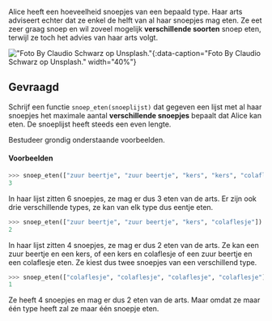 Alice heeft een hoeveelheid snoepjes van een bepaald type. Haar arts adviseert echter dat ze enkel de helft van al haar snoepjes mag eten. 
Ze eet zeer graag snoep en wil zoveel mogelijk **verschillende soorten** snoep eten, terwijl ze toch het advies van haar arts volgt.

!["Foto By Claudio Schwarz op Unsplash."](media/claudio-schwarz.jpg "Foto By Claudio Schwarz op Unsplash."){:data-caption="Foto By Claudio Schwarz op Unsplash." width="40%"}

## Gevraagd
Schrijf een functie `snoep_eten(snoeplijst)` dat gegeven een lijst met al haar snoepjes het maximale aantal **verschillende snoepjes** bepaalt dat Alice kan eten. De snoeplijst heeft steeds een even lengte.

Bestudeer grondig onderstaande voorbeelden.

#### Voorbeelden

```python
>>> snoep_eten(["zuur beertje", "zuur beertje", "kers", "kers", "colaflesje", "colaflesje"])
3
```
In haar lijst zitten 6 snoepjes, ze mag er dus 3 eten van de arts. Er zijn ook drie verschillende types, ze kan van elk type dus eentje eten.

```python
>>> snoep_eten(["zuur beertje", "zuur beertje", "kers", "colaflesje"])
2
```
In haar lijst zitten 4 snoepjes, ze mag er dus 2 eten van de arts. Ze kan een zuur beertje en een kers, of een kers en colaflesje of een zuur beertje en een colaflesje eten. Ze kiest dus twee snoepjes van een verschillend type.

```python
>>> snoep_eten(["colaflesje", "colaflesje", "colaflesje", "colaflesje"])
1
```
Ze heeft 4 snoepjes en mag er dus 2 eten van de arts. Maar omdat ze maar één type heeft zal ze maar één snoepje eten.